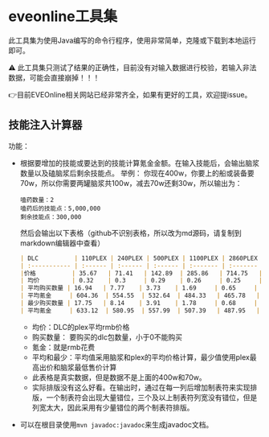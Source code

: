 # eveonline工具集

此工具集为使用Java编写的命令行程序，使用非常简单，克隆或下载到本地运行即可。

:warning: 此工具集只测试了结果的正确性，目前没有对输入数据进行校验，若输入非法数据，可能会直接崩掉！！！

:point_right:目前EVEOnline相关网站已经非常齐全，如果有更好的工具，欢迎提issue。

## 技能注入计算器

功能：

- 根据要增加的技能或要达到的技能计算氪金金额。在输入技能后，会输出脑浆数量以及磕脑浆后剩余技能点。
  举例：
  你现在400w，你要上的船或装备要70w，所以你需要两罐脑浆共100w，减去70w还剩30w，所以输出为：
  ```
  嗑药数量：2
  嗑药后的技能点：5,000,000
  剩余技能点：300,000
  ```
  然后会输出以下表格（github不识别表格，所以改为md源码，请复制到markdown编辑器中查看）
  ```md
  | DLC          | 110PLEX | 240PLEX | 500PLEX | 1100PLEX | 2860PLEX | 7430PLEX | 15400PLEX |
  | :----------- | :------ | :------ | :------ | :------- | :------- | :------- | :-------- |
  |价格          | 35.67   | 71.41   | 142.89  | 285.86   | 714.75   | 1,786.99 | 3,574.06  |
  | 均价         | 0.32    | 0.3     | 0.29    | 0.26     | 0.25     | 0.24     | 0.23      |
  | 平均购买数量 | 16.94   | 7.77    | 3.73    | 1.69     | 0.65     | 0.25     | 0.12      |
  | 平均氪金     | 604.36  | 554.55  | 532.64  | 484.33   | 465.78   | 448.25   | 432.54    |
  | 最少购买数量 | 17.75   | 8.14    | 3.91    | 1.78     | 0.68     | 0.26     | 0.13      |
  | 平均氪金     | 633.12  | 580.95  | 557.99  | 507.39   | 487.95   | 469.59   | 453.13    |
  ```
  
  - 均价：DLC的plex平均rmb价格
  - 购买数量： 要购买的dlc包数量，小于0不能购买
  - 氪金：就是rmb花费
  - 平均和最少：平均值采用脑浆和plex的平均价格计算，最少值使用plex最高出价和脑浆最低售价计算
  - 此表格是真实数据，但是数据不是上面的400w和70w。
  - 实际排版没有这么好看。在输出时，通过在每一列后增加制表符来实现排版，一个制表符会出现大量错位，三个及以上制表符列宽没有错位，但是列宽太大，因此采用有少量错位的两个制表符排版。

- 可以在根目录使用`mvn javadoc:javadoc`来生成javadoc文档。